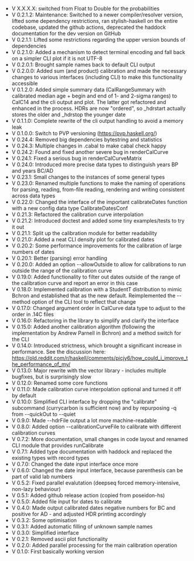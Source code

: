 - V X.X.X.X: switched from Float to Double for the probabilities
- V 0.2.1.2: Maintenance: Switched to a newer compiler/resolver version, lifted some dependency restrictions, ran stylish-haskell on the entire codebase, updated the github actions, deprecated the haddock documentation for the dev version on GitHub
- V 0.2.1.1: Lifted some restrictions regarding the upper version bounds of dependencies
- V 0.2.1.0: Added a mechanism to detect terminal encoding and fall back on a simpler CLI plot if it is not UTF-8
- V 0.2.0.1: Brought sample names back to default CLI output
- V 0.2.0.0: Added sum (and product) calibration and made the necessary changes to various interfaces (including CLI) to make this functionality accessible
- V 0.1.2.0: Added simple summary data (CalRangeSummary with calibrated median age + begin and end of 1- and 2-sigma ranges) to CalC14 and the cli output and plot. The latter got refactored and enhanced in the process. HDRs are now "ordered", so _hdrstart actually stores the older and _hdrstop the younger date
- V 0.1.1.0: Complete rewrite of the cli output handling to avoid a memory leak
- V 0.1.0.0: Switch to PVP versioning (https://pvp.haskell.org/)
- V 0.24.4: Removed big dependencies bytestring and statistics
- V 0.24.3: Multiple changes in .cabal to make cabal check happy
- V 0.24.2: Found and fixed another severe bug in renderCalCurve
- V 0.24.1: Fixed a serious bug in renderCalCurveMatrix
- V 0.24.0: Introduced more precise data types to distinguish years BP and years BC/AD
- V 0.23.1: Small changes to the instances of some general types
- V 0.23.0: Renamed multiple functions to make the naming of operations for parsing, reading, from-file reading, rendering and writing consistent across data types
- V 0.22.0: Changed the interface of the important calibrateDates function with a new config data type CalibrateDatesConf
- V 0.21.3: Refactored the calibration curve interpolation
- V 0.21.2: Introduced doctest and added some tiny examples/tests to try it out
- V 0.21.1: Split up the calibration module for better readability
- V 0.21.0: Added a neat CLI density plot for calibrated dates
- V 0.20.2: Some performance improvements for the calibration of large numbers of dates
- V 0.20.1: Better (parsing) error handling
- V 0.20.0: Added an option --allowOutside to allow for calibrations to run outside the range of the calibration curve
- V 0.19.0: Added functionality to filter out dates outside of the range of the calibration curve and report an error in this case
- V 0.18.0: Implemented calibration with a StudentT distribution to mimic Bchron and established that as the new default. Reimplemented the --method option of the CLI tool to reflect that change
- V 0.17.0: Changed argument order in CalCurve data type to adjust to the order in .14C files
- V 0.16.0: Refactoring in the library to simplify and clarify the interface
- V 0.15.0: Added another calibration algorithm (following the implementation by Andrew Parnell in Bchron) and a method switch for the CLI
- V 0.14.0: Introduced strictness, which brought a significant increase in performance. See the discussion here: https://old.reddit.com/r/haskell/comments/picjy6/how_could_i_improve_the_performance_of_my/
- V 0.13.0: Major rewrite with the vector library - includes multiple bugfixes, but is surprisingly slow
- V 0.12.0: Renamed some core functions
- V 0.11.0: Made calibration curve interpolation optional and turned it off by default
- V 0.10.0: Simplified CLI interface by dropping the "calibrate" subcommand (currycarbon is sufficient now) and by repurposing -q from --quickOut to --quiet
- V 0.9.0: Made --hdrFile output a lot more machine-readable
- V 0.8.0: Added option --calibrationCurveFile to calibrate with different calibration curves
- V 0.7.2: More documentation, small changes in code layout and renamed CLI module that provides runCalibrate
- V 0.7.1: Added type documentation with haddock and replaced the existing types with record types
- V 0.7.0: Changed the date input interface once more
- V 0.6.0: Changed the date input interface, because parenthesis can be part of valid lab numbers
- V 0.5.2: Fixed parallel evalutation (deepseq forced memory-intensive, non-lazy behaviour)
- V 0.5.1: Added github release action (copied from poseidon-hs)
- V 0.5.0: Added file input for dates to calibrate
- V 0.4.0: Made output calibrated dates negative numbers for BC and positive for AD - and adjusted HDR printing accordingly
- V 0.3.2: Some optimisation
- V 0.3.1: Added automatic filling of unknown sample names
- V 0.3.0: Simplified interface
- V 0.2.1: Removed ascii plot functionality
- V 0.2.0: Added parallel processing for the main calibration operation
- V 0.1.0: First basically working version
